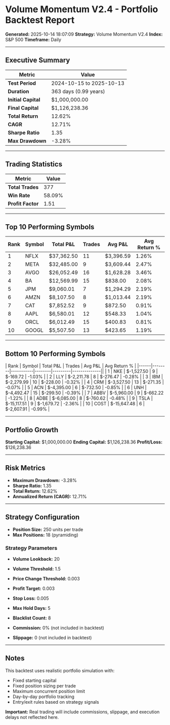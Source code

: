 # Volume Momentum V2.4 - Portfolio Backtest Report

**Generated:** 2025-10-14 18:07:09
**Strategy:** Volume Momentum V2.4
**Index:** S&P 500
**Timeframe:** Daily

---

## Executive Summary

| Metric | Value |
|--------|-------|
| **Test Period** | 2024-10-15 to 2025-10-13 |
| **Duration** | 363 days (0.99 years) |
| **Initial Capital** | $1,000,000.00 |
| **Final Capital** | $1,126,238.36 |
| **Total Return** | 12.62% |
| **CAGR** | 12.71% |
| **Sharpe Ratio** | 1.35 |
| **Max Drawdown** | -3.28% |

---

## Trading Statistics

| Metric | Value |
|--------|-------|
| **Total Trades** | 377 |
| **Win Rate** | 58.09% |
| **Profit Factor** | 1.51 |

---

## Top 10 Performing Symbols

| Rank | Symbol | Total P&L | Trades | Avg P&L | Avg Return % |
|------|--------|-----------|--------|---------|--------------|
| 1 | NFLX | $37,362.50 | 11 | $3,396.59 | 1.26% |
| 2 | META | $32,485.00 | 9 | $3,609.44 | 2.47% |
| 3 | AVGO | $26,052.49 | 16 | $1,628.28 | 3.46% |
| 4 | BA | $12,569.99 | 15 | $838.00 | 2.08% |
| 5 | JPM | $9,060.01 | 7 | $1,294.29 | 2.19% |
| 6 | AMZN | $8,107.50 | 8 | $1,013.44 | 2.19% |
| 7 | CAT | $7,852.52 | 9 | $872.50 | 0.91% |
| 8 | AAPL | $6,580.01 | 12 | $548.33 | 1.04% |
| 9 | ORCL | $6,012.49 | 15 | $400.83 | 0.81% |
| 10 | GOOGL | $5,507.50 | 13 | $423.65 | 1.19% |

---

## Bottom 10 Performing Symbols

| Rank | Symbol | Total P&L | Trades | Avg P&L | Avg Return % |
|------|--------|-----------|--------|---------|--------------||
| 1 | NKE | $-1,527.50 | 9 | $-169.72 | -1.03% |
| 2 | LLY | $-2,211.78 | 8 | $-276.47 | -0.28% |
| 3 | IBM | $-2,279.99 | 10 | $-228.00 | -0.32% |
| 4 | CRM | $-3,527.50 | 13 | $-271.35 | -0.07% |
| 5 | ACN | $-4,395.00 | 6 | $-732.50 | -0.85% |
| 6 | UNH | $-4,492.47 | 15 | $-299.50 | -0.39% |
| 7 | ABBV | $-5,960.00 | 9 | $-662.22 | -1.22% |
| 8 | ADBE | $-6,085.00 | 8 | $-760.62 | -0.48% |
| 9 | TSLA | $-15,117.51 | 9 | $-1,679.72 | -2.36% |
| 10 | COST | $-15,647.48 | 6 | $-2,607.91 | -0.99% |

---

## Portfolio Growth

**Starting Capital:** $1,000,000.00
**Ending Capital:** $1,126,238.36
**Profit/Loss:** $126,238.36

---

## Risk Metrics

- **Maximum Drawdown:** -3.28%
- **Sharpe Ratio:** 1.35
- **Total Return:** 12.62%
- **Annualized Return (CAGR):** 12.71%

---

## Strategy Configuration

- **Position Size:** 250 units per trade
- **Max Positions:** 18 (pyramiding)

### Strategy Parameters

- **Volume Lookback:** 20
- **Volume Threshold:** 1.5
- **Price Change Threshold:** 0.003
- **Profit Target:** 0.003
- **Stop Loss:** 0.005
- **Max Hold Days:** 5
- **Blacklist Count:** 8

- **Commission:** 0% (not included in backtest)
- **Slippage:** 0 (not included in backtest)

---

## Notes

This backtest uses realistic portfolio simulation with:
- Fixed starting capital
- Fixed position sizing per trade
- Maximum concurrent position limit
- Day-by-day portfolio tracking
- Entry/exit rules based on strategy signals

**Important:** Real trading will include commissions, slippage, and execution delays not reflected here.
